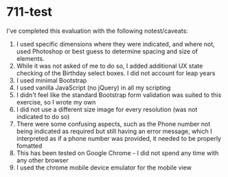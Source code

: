 # 711-test

I've completed this evaluation with the following notest/caveats:
<ol type="1">
<li>I used specific dimensions where they were indicated, and where not, used Photoshop or best guess to determine spacing and size of elements.</li>
<li>While it was not asked of me to do so, I added additional UX state checking of the Birthday select boxes.  I did not account for leap years</li>
<li>I used minimal Bootstrap</li>
<li>I used vanilla JavaScript (no jQuery) in all my scripting</li>
<li>I didn't feel like the standard Bootstrap form validation was suited to this exercise, so I wrote my own</li>
<li>I did not use a different size image for every resolution (was not indicated to do so)</li>
<li>There were some confusing aspects, such as the Phone number not being indicated as required but still having an error message, which I interpreted as if a phone number was provided, it needed to be properly fomatted</li>
<li>This has been tested on Google Chrome - I did not spend any time with any other browser</li>
<li>I used the chrome mobile device emulator for the mobile view</li>
</ol>
